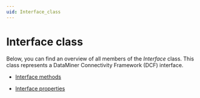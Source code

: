 ```yaml
---
uid: Interface_class
---
```


# Interface class

Below, you can find an overview of all members of the *Interface* class. This class represents a DataMiner Connectivity Framework (DCF) interface.

- [Interface methods](Interface_methods.md)

- [Interface properties](Interface_properties.md)

